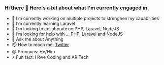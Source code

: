 ### Hi there 👋 Here's a bit about what I'm currently engaged in.


- 🔭 I’m currently working on multiple projects to strenghen my capabilities
- 🌱 I’m currently learning Laravel
- 👯 I’m looking to collaborate on PHP, Laravel, NodeJS
- 🤔 I’m looking for help with ... PHP, Laravel and NodeJS
- 💬 Ask me about Anything
- 📫 How to reach me: [Twitter](https://twitter.com/Dante_Frank)
- 😄 Pronouns: He/Him
- ⚡ Fun fact: I love Coding and AR Tech

